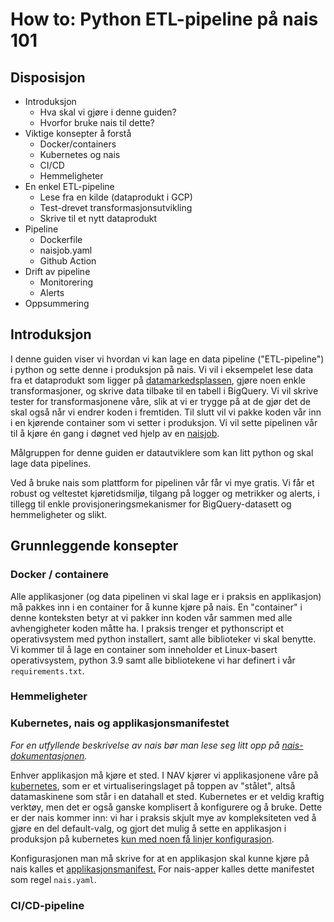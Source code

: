# How to: Python ETL-pipeline på nais 101

## Disposisjon
* Introduksjon
  * Hva skal vi gjøre i denne guiden?
  * Hvorfor bruke nais til dette?
* Viktige konsepter å forstå
  * Docker/containers
  * Kubernetes og nais
  * CI/CD
  * Hemmeligheter
* En enkel ETL-pipeline
  * Lese fra en kilde (dataprodukt i GCP)
  * Test-drevet transformasjonsutvikling
  * Skrive til et nytt dataprodukt
* Pipeline
  * Dockerfile
  * naisjob.yaml
  * Github Action
* Drift av pipeline
  * Monitorering
  * Alerts
* Oppsummering

## Introduksjon
I denne guiden viser vi hvordan vi kan lage en data pipeline ("ETL-pipeline") i python og sette denne i produksjon på nais.
Vi vil i eksempelet lese data fra et dataprodukt som ligger på [datamarkedsplassen](../finne-data/navdata.md),
gjøre noen enkle transformasjoner, og skrive data tilbake til en tabell i BigQuery. 
Vi vil skrive tester for transformasjonene våre, slik at vi er trygge på at de gjør det de skal også når vi endrer koden i fremtiden.
Til slutt vil vi pakke koden vår inn i en kjørende container som vi setter i produksjon. 
Vi vil sette pipelinen vår til å kjøre én gang i døgnet ved hjelp av en [naisjob](https://docs.nais.io/naisjob/).

Målgruppen for denne guiden er datautviklere som kan litt python og skal lage data pipelines.

Ved å bruke nais som plattform for pipelinen vår får vi mye gratis. 
Vi får et robust og veltestet kjøretidsmiljø, tilgang på logger og metrikker og alerts, i tillegg til enkle provisjoneringsmekanismer for BigQuery-datasett og hemmeligheter og slikt.


## Grunnleggende konsepter
### Docker / containere
Alle applikasjoner (og data pipelinen vi skal lage er i praksis en applikasjon) må pakkes inn i en container for å kunne kjøre på nais.
En "container" i denne konteksten betyr at vi pakker inn koden vår sammen med alle avhengigheter koden måtte ha. 
I praksis trenger et pythonscript et operativsystem med python installert, samt alle biblioteker vi skal benytte. 
Vi kommer til å lage en container som inneholder et Linux-basert operativsystem, python 3.9 samt alle bibliotekene vi har definert i vår `requirements.txt`.

### Hemmeligheter

### Kubernetes, nais og applikasjonsmanifestet
*For en utfyllende beskrivelse av nais bør man lese seg litt opp på [nais-dokumentasjonen](https://docs.nais.io/).*

Enhver applikasjon må kjøre et sted. I NAV kjører vi applikasjonene våre på [kubernetes](https://kubernetes.io/), 
som er et virtualiseringslaget på toppen av "stålet", altså datamaskinene som står i en datahall et sted. 
Kubernetes er et veldig kraftig verktøy, men det er også ganske komplisert å konfigurere og å bruke. 
Dette er der nais kommer inn: vi har i praksis skjult mye av kompleksiteten ved å gjøre en del default-valg, 
og gjort det mulig å sette en applikasjon i produksjon på kubernetes [kun med noen få linjer konfigurasjon](https://docs.nais.io/basics/application/).

Konfigurasjonen man må skrive for at en applikasjon skal kunne kjøre på nais kalles et [applikasjonsmanifest.](https://docs.nais.io/nais-application/application/)
For nais-apper kalles dette manifestet som regel `nais.yaml`. 

### CI/CD-pipeline




